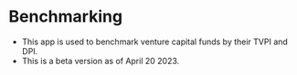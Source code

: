 # Benchmarking
* This app is used to benchmark venture capital funds by their TVPI and DPI. 
* This is a beta version as of April 20 2023. 

